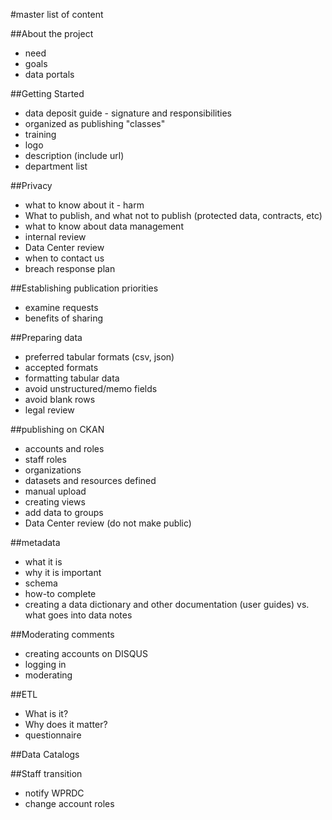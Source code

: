 #master list of content

##About the project
- need
- goals
- data portals

##Getting Started
- data deposit guide - signature and responsibilities
- organized as publishing "classes"
- training
- logo
- description (include url)
- department list

##Privacy
- what to know about it - harm
- What to publish, and what not to publish (protected data, contracts, etc)
- what to know about data management
- internal review
- Data Center review
- when to contact us
- breach response plan

##Establishing publication priorities
- examine requests
- benefits of sharing


##Preparing data
- preferred tabular formats (csv, json)
- accepted formats
- formatting tabular data
- avoid unstructured/memo fields
- avoid blank rows
- legal review

##publishing on CKAN
- accounts and roles
- staff roles
- organizations
- datasets and resources defined
- manual upload
- creating views
- add data to groups
- Data Center review (do not make public)

##metadata
- what it is
- why it is important
- schema
- how-to complete
- creating a data dictionary and other documentation (user guides) vs. what goes into data notes

##Moderating comments
- creating accounts on DISQUS
- logging in
- moderating

##ETL
- What is it?
- Why does it matter?
- questionnaire

##Data Catalogs

##Staff transition
- notify WPRDC
- change account roles

